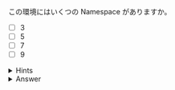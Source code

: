 この環境にはいくつの Namespace がありますか。

- [ ] 3
- [ ] 5
- [ ] 7
- [ ] 9

<details>
  <summary>Hints</summary>

`kubectl get namespaces` コマンドを使用します。  
短縮名を使用して `kubectl get ns` と書くこともできます。

</details>

<details>
  <summary>Answer</summary>

9  
> `kubectl get ns` コマンドを使用すると、この環境には 9 つの namespace があることがわかります。 

</details>
